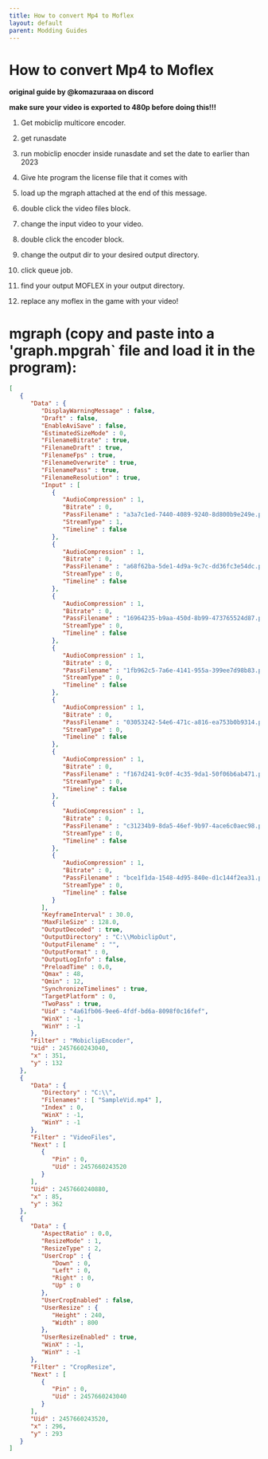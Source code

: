 ```yaml
---
title: How to convert Mp4 to Moflex
layout: default
parent: Modding Guides
---
```



# How to convert Mp4 to Moflex
**original guide by @komazuraaa on discord**


**make sure your video is exported to 480p before doing this!!!**

1. Get mobiclip multicore encoder.

2. get runasdate

3. run mobiclip enocder inside runasdate and set the date to earlier than 2023

4. Give hte program the license file that it comes with

5.  load up the mgraph attached at the end of this message.

6. double click the video files block.

7. change the input video to your video.

8.  double click the encoder block.

9. change the output dir to your desired output directory.

10. click queue job.

11. find your output MOFLEX in your output directory.

12. replace any moflex in the game with your video!

# mgraph (copy and paste into a 'graph.mpgrah` file and load it in the program):
```json
[
   {
      "Data" : {
         "DisplayWarningMessage" : false,
         "Draft" : false,
         "EnableAviSave" : false,
         "EstimatedSizeMode" : 0,
         "FilenameBitrate" : true,
         "FilenameDraft" : true,
         "FilenameFps" : true,
         "FilenameOverwrite" : true,
         "FilenamePass" : true,
         "FilenameResolution" : true,
         "Input" : [
            {
               "AudioCompression" : 1,
               "Bitrate" : 0,
               "PassFilename" : "a3a7c1ed-7440-4089-9240-8d800b9e249e.pass",
               "StreamType" : 1,
               "Timeline" : false
            },
            {
               "AudioCompression" : 1,
               "Bitrate" : 0,
               "PassFilename" : "a68f62ba-5de1-4d9a-9c7c-dd36fc3e54dc.pass",
               "StreamType" : 0,
               "Timeline" : false
            },
            {
               "AudioCompression" : 1,
               "Bitrate" : 0,
               "PassFilename" : "16964235-b9aa-450d-8b99-473765524d87.pass",
               "StreamType" : 0,
               "Timeline" : false
            },
            {
               "AudioCompression" : 1,
               "Bitrate" : 0,
               "PassFilename" : "1fb962c5-7a6e-4141-955a-399ee7d98b83.pass",
               "StreamType" : 0,
               "Timeline" : false
            },
            {
               "AudioCompression" : 1,
               "Bitrate" : 0,
               "PassFilename" : "03053242-54e6-471c-a816-ea753b0b9314.pass",
               "StreamType" : 0,
               "Timeline" : false
            },
            {
               "AudioCompression" : 1,
               "Bitrate" : 0,
               "PassFilename" : "f167d241-9c0f-4c35-9da1-50f06b6ab471.pass",
               "StreamType" : 0,
               "Timeline" : false
            },
            {
               "AudioCompression" : 1,
               "Bitrate" : 0,
               "PassFilename" : "c31234b9-8da5-46ef-9b97-4ace6c0aec98.pass",
               "StreamType" : 0,
               "Timeline" : false
            },
            {
               "AudioCompression" : 1,
               "Bitrate" : 0,
               "PassFilename" : "bce1f1da-1548-4d95-840e-d1c144f2ea31.pass",
               "StreamType" : 0,
               "Timeline" : false
            }
         ],
         "KeyframeInterval" : 30.0,
         "MaxFileSize" : 128.0,
         "OutputDecoded" : true,
         "OutputDirectory" : "C:\\MobiclipOut",
         "OutputFilename" : "",
         "OutputFormat" : 0,
         "OutputLogInfo" : false,
         "PreloadTime" : 0.0,
         "Qmax" : 48,
         "Qmin" : 12,
         "SynchronizeTimelines" : true,
         "TargetPlatform" : 0,
         "TwoPass" : true,
         "Uid" : "4a61fb06-9ee6-4fdf-bd6a-8098f0c16fef",
         "WinX" : -1,
         "WinY" : -1
      },
      "Filter" : "MobiclipEncoder",
      "Uid" : 2457660243040,
      "x" : 351,
      "y" : 132
   },
   {
      "Data" : {
         "Directory" : "C:\\",
         "Filenames" : [ "SampleVid.mp4" ],
         "Index" : 0,
         "WinX" : -1,
         "WinY" : -1
      },
      "Filter" : "VideoFiles",
      "Next" : [
         {
            "Pin" : 0,
            "Uid" : 2457660243520
         }
      ],
      "Uid" : 2457660240880,
      "x" : 85,
      "y" : 362
   },
   {
      "Data" : {
         "AspectRatio" : 0.0,
         "ResizeMode" : 1,
         "ResizeType" : 2,
         "UserCrop" : {
            "Down" : 0,
            "Left" : 0,
            "Right" : 0,
            "Up" : 0
         },
         "UserCropEnabled" : false,
         "UserResize" : {
            "Height" : 240,
            "Width" : 800
         },
         "UserResizeEnabled" : true,
         "WinX" : -1,
         "WinY" : -1
      },
      "Filter" : "CropResize",
      "Next" : [
         {
            "Pin" : 0,
            "Uid" : 2457660243040
         }
      ],
      "Uid" : 2457660243520,
      "x" : 296,
      "y" : 293
   }
]
```